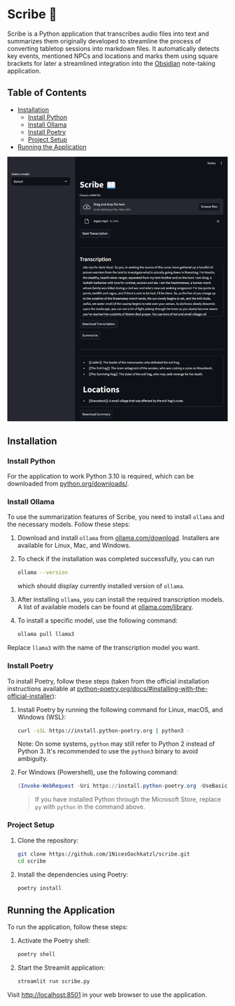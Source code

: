 # Scribe 📖

Scribe is a Python application that transcribes audio files into text and summarizes them originally developed to streamline the process of converting tabletop sessions into markdown files.
It automatically detects key events, mentioned NPCs and locations and marks them using square brackets for later a streamlined integration into the [Obsidian](https://obsidian.md) note-taking application.

## Table of Contents
- [Installation](#installation)
  - [Install Python](#install-python)
  - [Install Ollama](#install-ollama)
  - [Install Poetry](#install-poetry)
  - [Project Setup](#project-setup)
- [Running the Application](#running-the-application)

![User Interface](screenshots/ui.png)

## Installation

### Install Python
For the application to work Python 3.10 is required, which can be downloaded from [python.org/downloads/](https://www.python.org/downloads/).


### Install Ollama

To use the summarization features of Scribe, you need to install `ollama` and the necessary models. Follow these steps:

1. Download and install `ollama` from [ollama.com/download](https://ollama.com/download). Installers are available for Linux, Mac, and Windows.

2. To check if the installation was completed successfully, you can run
   ```bash
   ollama --version
   ```
   which should display currently installed version of `ollama`.

3. After installing `ollama`, you can install the required transcription models. A list of available models can be found at [ollama.com/library](https://ollama.com/library).


4. To install a specific model, use the following command:
    ```bash
    ollama pull llama3
    ```

Replace `llama3` with the name of the transcription model you want.

### Install Poetry

To install Poetry, follow these steps (taken from the official installation instructions available at [python-poetry.org/docs/#installing-with-the-official-installer](https://python-poetry.org/docs/#installing-with-the-official-installer)):

1. Install Poetry by running the following command for Linux, macOS, and Windows (WSL):
    ```bash
    curl -sSL https://install.python-poetry.org | python3 -
    ```
   Note: On some systems, `python` may still refer to Python 2 instead of Python 3. It's recommended to use the `python3` binary to avoid ambiguity.

2. For Windows (Powershell), use the following command:
    ```powershell
    (Invoke-WebRequest -Uri https://install.python-poetry.org -UseBasicParsing).Content | py -
    ```
   
   > If you have installed Python through the Microsoft Store, replace `py` with `python` in the command above.
        

### Project Setup

1. Clone the repository:
    ```bash
    git clone https://github.com/1NicesOachkatzl/scribe.git
    cd scribe
    ```

2. Install the dependencies using Poetry:
    ```bash
    poetry install
    ```

## Running the Application

To run the application, follow these steps:

1. Activate the Poetry shell:
    ```bash
    poetry shell
    ```

2. Start the Streamlit application:
    ```bash
    streamlit run scribe.py
    ```

Visit [http://localhost:8501](http://localhost:8501) in your web browser to use the application.
